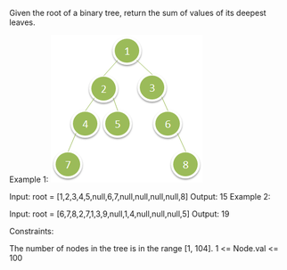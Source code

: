 Given the root of a binary tree, return the sum of values of its deepest leaves.


Example 1:
![img.png](img.png)

Input: root = [1,2,3,4,5,null,6,7,null,null,null,null,8]
Output: 15
Example 2:

Input: root = [6,7,8,2,7,1,3,9,null,1,4,null,null,null,5]
Output: 19


Constraints:

The number of nodes in the tree is in the range [1, 104].
1 <= Node.val <= 100